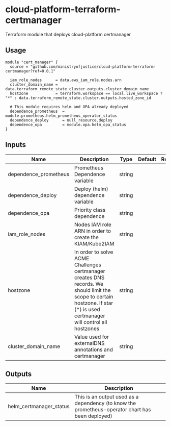 # cloud-platform-terraform-certmanager

Terraform module that deploys cloud-platform certmanager

## Usage

```hcl
module "cert_manager" {
  source = "github.com/ministryofjustice/cloud-platform-terraform-certmanager?ref=0.0.1"

  iam_role_nodes      = data.aws_iam_role.nodes.arn
  cluster_domain_name = data.terraform_remote_state.cluster.outputs.cluster_domain_name
  hostzone            = terraform.workspace == local.live_workspace ? "*" : data.terraform_remote_state.cluster.outputs.hosted_zone_id

  # This module requires helm and OPA already deployed
  dependence_prometheus  = module.prometheus.helm_prometheus_operator_status
  dependence_deploy      = null_resource.deploy
  dependence_opa         = module.opa.helm_opa_status
}
```

## Inputs

| Name                            | Description                                                   | Type     | Default | Required |
|---------------------------------|---------------------------------------------------------------|:--------:|:-------:|:--------:|
| dependence_prometheus  | Prometheus Dependence variable                                         | string   |         | yes |
| dependence_deploy      | Deploy (helm) dependence variable                                      | string   |         | yes |
| dependence_opa         | Priority class dependence                                              | string   |         | yes |
| iam_role_nodes         | Nodes IAM role ARN in order to create the KIAM/Kube2IAM                | string   |         | yes |
| hostzone               | In order to solve ACME Challenges certmanager creates DNS records. We should limit the scope to certain hostzone. If star (*) is used certmanager will control all hostzones | string   |         | yes |
| cluster_domain_name    | Value used for externalDNS annotations and certmanager                 | string   |         | yes |

## Outputs

| Name | Description |
|------|-------------|
| helm_certmanager_status | This is an output used as a dependency (to know the prometheus-operator chart has been deployed) |
